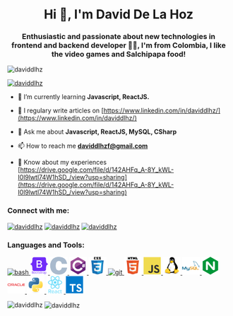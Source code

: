 <h1 align="center">Hi 👋, I'm David De La Hoz</h1>
<h3 align="center">Enthusiastic and passionate about new technologies in frontend and backend developer 👨‍💻, I'm from Colombia, I like the video games and Salchipapa food!</h3>

<p align="left"> <img src="https://komarev.com/ghpvc/?username=daviddlhz&label=Profile%20views&color=0e75b6&style=flat" alt="daviddlhz" /> </p>

<p align="left"> <a href="https://twitter.com/daviddlhz" target="blank"><img src="https://img.shields.io/twitter/follow/daviddlhz?logo=twitter&style=for-the-badge" alt="daviddlhz" /></a> </p>

- 🌱 I’m currently learning **Javascript, ReactJS.**

- 📝 I regulary write articles on [https://www.linkedin.com/in/daviddlhz/](https://www.linkedin.com/in/daviddlhz/)

- 💬 Ask me about **Javascript, ReactJS, MySQL, CSharp**

- 📫 How to reach me **daviddlhzf@gmail.com**

- 📄 Know about my experiences [https://drive.google.com/file/d/142AHFq_A-8Y_kWL-I0l9lwtl74W1hSD_/view?usp=sharing](https://drive.google.com/file/d/142AHFq_A-8Y_kWL-I0l9lwtl74W1hSD_/view?usp=sharing)

<h3 align="left">Connect with me:</h3>
<p align="left">
<a href="https://twitter.com/daviddlhz" target="blank"><img align="center" src="https://cdn.jsdelivr.net/npm/simple-icons@3.0.1/icons/twitter.svg" alt="daviddlhz" height="30" width="40" /></a>
<a href="https://linkedin.com/in/daviddlhz" target="blank"><img align="center" src="https://cdn.jsdelivr.net/npm/simple-icons@3.0.1/icons/linkedin.svg" alt="daviddlhz" height="30" width="40" /></a>
<a href="https://www.hackerrank.com/daviddlhz" target="blank"><img align="center" src="https://cdn.jsdelivr.net/npm/simple-icons@3.0.1/icons/hackerrank.svg" alt="daviddlhz" height="30" width="40" /></a>
</p>

<h3 align="left">Languages and Tools:</h3>
<p align="left"> <a href="https://www.gnu.org/software/bash/" target="_blank"> <img src="https://www.vectorlogo.zone/logos/gnu_bash/gnu_bash-icon.svg" alt="bash" width="40" height="40"/> </a> <a href="https://getbootstrap.com" target="_blank"> <img src="https://raw.githubusercontent.com/devicons/devicon/master/icons/bootstrap/bootstrap-plain-wordmark.svg" alt="bootstrap" width="40" height="40"/> </a> <a href="https://www.cprogramming.com/" target="_blank"> <img src="https://raw.githubusercontent.com/devicons/devicon/master/icons/c/c-original.svg" alt="c" width="40" height="40"/> </a> <a href="https://www.w3schools.com/cs/" target="_blank"> <img src="https://raw.githubusercontent.com/devicons/devicon/master/icons/csharp/csharp-original.svg" alt="csharp" width="40" height="40"/> </a> <a href="https://www.w3schools.com/css/" target="_blank"> <img src="https://raw.githubusercontent.com/devicons/devicon/master/icons/css3/css3-original-wordmark.svg" alt="css3" width="40" height="40"/> </a> <a href="https://git-scm.com/" target="_blank"> <img src="https://www.vectorlogo.zone/logos/git-scm/git-scm-icon.svg" alt="git" width="40" height="40"/> </a> <a href="https://www.w3.org/html/" target="_blank"> <img src="https://raw.githubusercontent.com/devicons/devicon/master/icons/html5/html5-original-wordmark.svg" alt="html5" width="40" height="40"/> </a> <a href="https://developer.mozilla.org/en-US/docs/Web/JavaScript" target="_blank"> <img src="https://raw.githubusercontent.com/devicons/devicon/master/icons/javascript/javascript-original.svg" alt="javascript" width="40" height="40"/> </a> <a href="https://www.linux.org/" target="_blank"> <img src="https://raw.githubusercontent.com/devicons/devicon/master/icons/linux/linux-original.svg" alt="linux" width="40" height="40"/> </a> <a href="https://www.mysql.com/" target="_blank"> <img src="https://raw.githubusercontent.com/devicons/devicon/master/icons/mysql/mysql-original-wordmark.svg" alt="mysql" width="40" height="40"/> </a> <a href="https://www.nginx.com" target="_blank"> <img src="https://raw.githubusercontent.com/devicons/devicon/master/icons/nginx/nginx-original.svg" alt="nginx" width="40" height="40"/> </a> <a href="https://www.oracle.com/" target="_blank"> <img src="https://raw.githubusercontent.com/devicons/devicon/master/icons/oracle/oracle-original.svg" alt="oracle" width="40" height="40"/> </a> <a href="https://www.python.org" target="_blank"> <img src="https://raw.githubusercontent.com/devicons/devicon/master/icons/python/python-original.svg" alt="python" width="40" height="40"/> </a> <a href="https://reactjs.org/" target="_blank"> <img src="https://raw.githubusercontent.com/devicons/devicon/master/icons/react/react-original-wordmark.svg" alt="react" width="40" height="40"/> </a> <a href="https://www.typescriptlang.org/" target="_blank"> <img src="https://raw.githubusercontent.com/devicons/devicon/master/icons/typescript/typescript-original.svg" alt="typescript" width="40" height="40"/> </a> </p>

<p><img align="left" src="https://github-readme-stats.vercel.app/api/top-langs?username=daviddlhz&show_icons=true&locale=en&layout=compact" alt="daviddlhz" /></p>

<p>&nbsp;<img align="center" src="https://github-readme-stats.vercel.app/api?username=daviddlhz&show_icons=true&locale=en" alt="daviddlhz" /></p>
